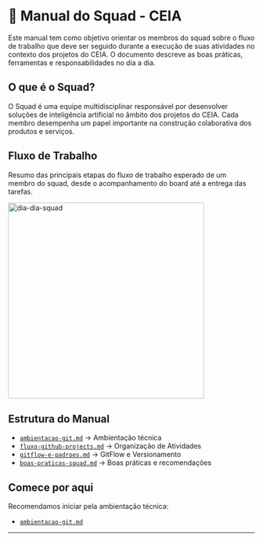 # 👥 Manual do Squad - CEIA

Este manual tem como objetivo orientar os membros do squad sobre o fluxo de trabalho que deve ser seguido durante a execução de suas atividades no contexto dos projetos do CEIA. O documento descreve as boas práticas, ferramentas e responsabilidades no dia a dia.

## O que é o Squad?

O Squad é uma equipe multidisciplinar responsável por desenvolver soluções de inteligência artificial no âmbito dos projetos do CEIA. Cada membro desempenha um papel importante na construção colaborativa dos produtos e serviços.

## Fluxo de Trabalho

Resumo das principais etapas do fluxo de trabalho esperado de um membro do squad, desde o acompanhamento do board até a entrega das tarefas.

<img width="400" alt="dia-dia-squad" src="https://github.com/user-attachments/assets/d8235681-6114-4879-b4d0-fb6197af23e6" />

## Estrutura do Manual

- [`ambientacao-git.md`](./ambientacao-git.md) → Ambientação técnica 
- [`fluxo-github-projects.md`](./fluxo-github-projects.md) → Organização de Atividades
- [`gitflow-e-padroes.md`](./gitflow-e-padroes.md) → GitFlow e Versionamento
- [`boas-praticas-squad.md`](./boas-praticas-squad.md) → Boas práticas e recomendações
  
## Comece por aqui

Recomendamos iniciar pela ambientação técnica:
- [`ambientacao-git.md`](./ambientacao-git.md)


---
